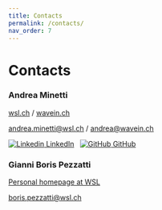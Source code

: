 ```yaml
---
title: Contacts
permalink: /contacts/
nav_order: 7
---
```


# Contacts

### Andrea Minetti

[wsl.ch](https://www.wsl.ch) / [wavein.ch](https://wavein.ch)

[andrea.minetti@wsl.ch](mailto:andrea.minetti@wsl.ch) / [andrea@wavein.ch](mailto:andrea@wavein.ch)

[![Linkedin](https://i.stack.imgur.com/gVE0j.png) LinkedIn](https://www.linkedin.com/in/minettiandrea/)
&nbsp;
[![GitHub](https://i.stack.imgur.com/tskMh.png) GitHub](https://github.com/minettiandrea/)

### Gianni Boris Pezzatti

[Personal homepage at WSL](https://www.wsl.ch/en/employees/pezzatti.html)

[boris.pezzatti@wsl.ch](mailto:boris.pezzatti@wsl.ch)

